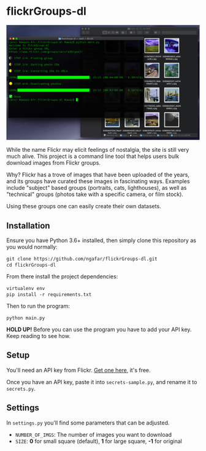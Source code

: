 # flickrGroups-dl

![screenshot](screenshots/demo.png)

While the name Flickr may elicit feelings of nostalgia, the site is still very much alive. This project is a command line tool that helps users bulk download images from Flickr groups.

Why? Flickr has a trove of images that have been uploaded of the years, and its groups have curated these images in fascinating ways. Examples include "subject" based groups (portraits, cats, lighthouses), as well as "technical" groups (photos take with a specific camera, or film stock).

Using these groups one can easily create their own datasets.

## Installation 

Ensure you have Python 3.6+ installed, then simply clone this repository as you would normally:

```
git clone https://github.com/ngafar/flickrGroups-dl.git
cd flickrGroups-dl
```

From there install the project dependencies:

```
virtualenv env 
pip install -r requirements.txt
```

Then to run the program:

```
python main.py
```

**HOLD UP!** Before you can use the program you have to add your API key. Keep reading to see how.

## Setup

You'll need an API key from Flickr. [Get one here](https://www.flickr.com/services/), it's free.

Once you have an API key, paste it into `secrets-sample.py`, and rename it to `secrets.py`.

## Settings

In `settings.py` you'll find some parameters that can be adjusted.

* `NUMBER_OF_IMGS`: The number of images you want to download
* `SIZE`: **0** for small square (default), **1** for large square, **-1** for original